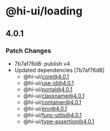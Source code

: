 # @hi-ui/loading

## 4.0.1

### Patch Changes

- 7b7af76d8: publish v4
- Updated dependencies [7b7af76d8]
  - @hi-ui/core@4.0.1
  - @hi-ui/use-id@4.0.1
  - @hi-ui/portal@4.0.1
  - @hi-ui/classname@4.0.1
  - @hi-ui/container@4.0.1
  - @hi-ui/env@4.0.1
  - @hi-ui/func-utils@4.0.1
  - @hi-ui/type-assertion@4.0.1
